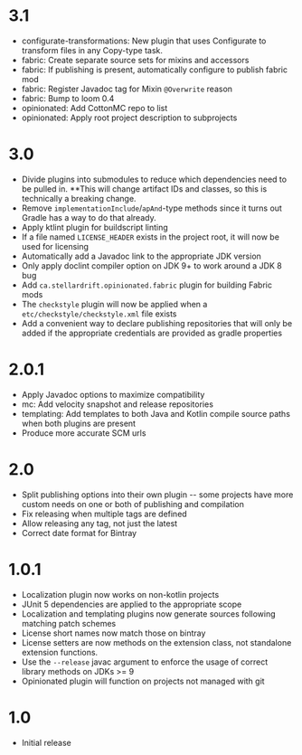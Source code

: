 # 3.1

- configurate-transformations: New plugin that uses Configurate to transform files in any Copy-type task.
- fabric: Create separate source sets for mixins and accessors
- fabric: If publishing is present, automatically configure to publish fabric mod
- fabric: Register Javadoc tag for Mixin `@Overwrite` reason
- fabric: Bump to loom 0.4
- opinionated: Add CottonMC repo to list
- opinionated: Apply root project description to subprojects

# 3.0

- Divide plugins into submodules to reduce which dependencies need to be pulled in. **This will change artifact IDs and classes, so this is technically a breaking change.
- Remove `implementationInclude`/`apAnd`-type methods since it turns out Gradle has a way to do that already.
- Apply ktlint plugin for buildscript linting
- If a file named `LICENSE_HEADER` exists in the project root, it will now be used for licensing
- Automatically add a Javadoc link to the appropriate JDK version
- Only apply doclint compiler option on JDK 9+ to work around a JDK 8 bug
- Add `ca.stellardrift.opinionated.fabric` plugin for building Fabric mods
- The `checkstyle` plugin will now be applied when a `etc/checkstyle/checkstyle.xml` file exists
- Add a convenient way to declare publishing repositories that will only be added if the appropriate credentials are provided as gradle properties

# 2.0.1

- Apply Javadoc options to maximize compatibility
- mc: Add velocity snapshot and release repositories
- templating: Add templates to both Java and Kotlin compile source paths when both plugins are present
- Produce more accurate SCM urls

# 2.0

- Split publishing options into their own plugin -- some projects have more custom needs on one or both of publishing and compilation
- Fix releasing when multiple tags are defined
- Allow releasing any tag, not just the latest
- Correct date format for Bintray

# 1.0.1

- Localization plugin now works on non-kotlin projects
- JUnit 5 dependencies are applied to the appropriate scope
- Localization and templating plugins now generate sources following matching patch schemes
- License short names now match those on bintray
- License setters are now methods on the extension class, not standalone extension functions.
- Use the `--release` javac argument to enforce the usage of correct library methods on JDKs >= 9
- Opinionated plugin will function on projects not managed with git

# 1.0

- Initial release
